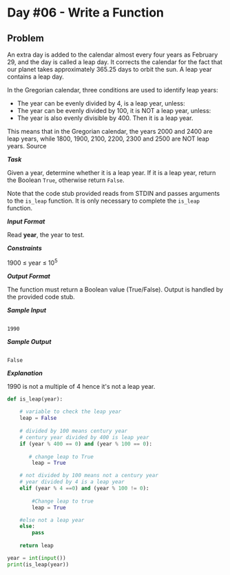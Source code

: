 # Day #06 - Write a Function
## Problem

An extra day is added to the calendar almost every four years as February 29, and the day is called a leap day. It corrects the calendar for the fact that our planet takes approximately 365.25 days to orbit the sun. A leap year contains a leap day.

In the Gregorian calendar, three conditions are used to identify leap years:

+ The year can be evenly divided by 4, is a leap year, unless:
+ The year can be evenly divided by 100, it is NOT a leap year, unless:
+ The year is also evenly divisible by 400. Then it is a leap year.
  
This means that in the Gregorian calendar, the years 2000 and 2400 are leap years, while 1800, 1900, 2100, 2200, 2300 and 2500 are NOT leap years. Source

***Task***

Given a year, determine whether it is a leap year. If it is a leap year, return the Boolean `True`, otherwise return `False`.

Note that the code stub provided reads from STDIN and passes arguments to the `is_leap` function. It is only necessary to complete the `is_leap` function.

***Input Format***

Read **year**, the year to test.

***Constraints***

1900 ≤ year ≤ $`10^5`$

***Output Format***

The function must return a Boolean value (True/False). Output is handled by the provided code stub.

***Sample Input***
```

1990

```
***Sample Output***
```

False

```
***Explanation***

1990 is not a multiple of 4 hence it's not a leap year.

```py
def is_leap(year):
    
    # variable to check the leap year
    leap = False
    
    # divided by 100 means century year
    # century year divided by 400 is leap year
    if (year % 400 == 0) and (year % 100 == 0):
        
       # change leap to True
        leap = True

    # not divided by 100 means not a century year
    # year divided by 4 is a leap year
    elif (year % 4 ==0) and (year % 100 != 0):
        
        #Change leap to true
        leap = True

    #else not a leap year
    else:      
        pass
    
    return leap

year = int(input())
print(is_leap(year))
```
